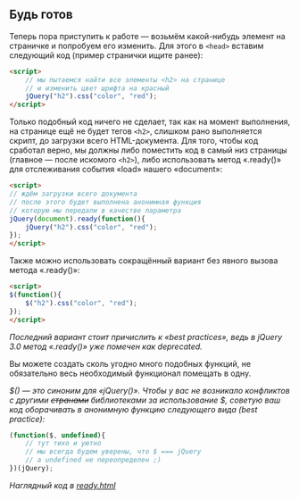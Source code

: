 ## Будь готов

Теперь пора приступить к работе — возьмём какой-нибудь элемент на страничке и попробуем его изменить. 
Для этого в `<head>` вставим следующий код (пример странички ищите ранее):

```html
<script>
    // мы пытаемся найти все элементы <h2> на странице
    // и изменить цвет шрифта на красный
    jQuery("h2").css("color", "red");
</script>
```

Только подобный код ничего не сделает, так как на момент выполнения, на странице ещё не будет тегов `<h2>`,
слишком рано выполняется скрипт, до загрузки всего HTML-документа. Для того, чтобы код сработал верно, 
мы должны либо поместить код в самый низ страницы (главное — после искомого `<h2>`), либо использовать метод 
«.ready()» для отслеживания события «load» нашего «document»:

```html
<script>
// ждём загрузки всего документа
// после этого будет выполнена анонимная функция
// которую мы передали в качестве параметра
jQuery(document).ready(function(){
    jQuery("h2").css("color", "red");
});
</script>
```

Также можно использовать сокращённый вариант без явного вызова метода «.ready()»:

```html
<script>
$(function(){
    $("h2").css("color", "red");
});
</script>
```

_Последний вариант стоит причислить к «best practices», ведь в jQuery 3.0 метод «.ready()» уже помечен как deprecated._

Вы можете создать сколь угодно много подобных функций, не обязательно весь необходимый функционал помещать в одну.

_$() — это синоним для «jQuery()». Чтобы у вас не возникало конфликтов с другими ~~странами~~ библиотеками
за использование $, советую ваш код оборачивать в анонимную функцию следующего вида (best practice):_

```javascript
(function($, undefined){
    // тут тихо и уютно
    // мы всегда будем уверены, что $ === jQuery
    // a undefined не переопределен ;)
})(jQuery);
```

_Наглядный код в [ready.html](http://anton.shevchuk.name/book/code/ready.html)_